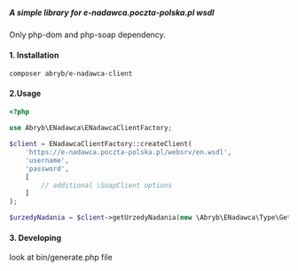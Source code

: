 
##### A simple library for e-nadawca.poczta-polska.pl wsdl
Only php-dom and php-soap dependency. 

#### 1. Installation
```shell script
composer abryb/e-nadawca-client 
```

#### 2.Usage
```php
<?php

use Abryb\ENadawca\ENadawcaClientFactory;

$client = ENadawcaClientFactory::createClient(
    'https://e-nadawca.poczta-polska.pl/websrv/en.wsdl',
    'username',
    'password',
    [
        // additional \SoapClient options
    ]
);

$urzedyNadania = $client->getUrzedyNadania(new \Abryb\ENadawca\Type\GetUrzedyNadania());

```

#### 3. Developing

look at bin/generate.php file